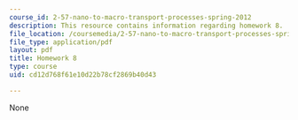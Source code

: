 ```yaml
---
course_id: 2-57-nano-to-macro-transport-processes-spring-2012
description: This resource contains information regarding homework 8.
file_location: /coursemedia/2-57-nano-to-macro-transport-processes-spring-2012/cd12d768f61e10d22b78cf2869b40d43_MIT2_57S12_hw_8.pdf
file_type: application/pdf
layout: pdf
title: Homework 8
type: course
uid: cd12d768f61e10d22b78cf2869b40d43

---
```

None